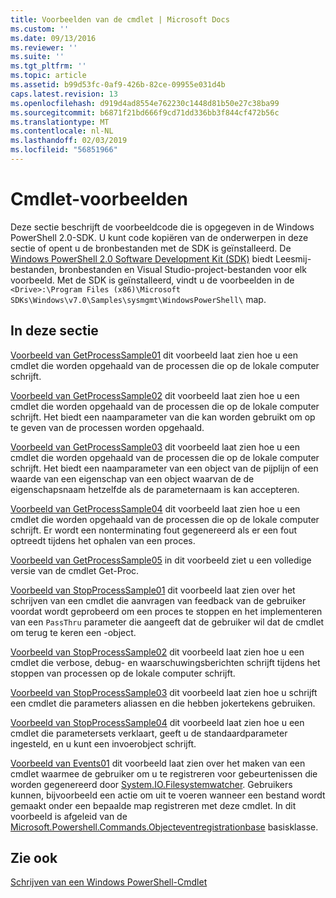 ```yaml
---
title: Voorbeelden van de cmdlet | Microsoft Docs
ms.custom: ''
ms.date: 09/13/2016
ms.reviewer: ''
ms.suite: ''
ms.tgt_pltfrm: ''
ms.topic: article
ms.assetid: b99d53fc-0af9-426b-82ce-09955e031d4b
caps.latest.revision: 13
ms.openlocfilehash: d919d4ad8554e762230c1448d81b50e27c38ba99
ms.sourcegitcommit: b6871f21bd666f9cd71dd336bb3f844cf472b56c
ms.translationtype: MT
ms.contentlocale: nl-NL
ms.lasthandoff: 02/03/2019
ms.locfileid: "56851966"
---
```

# <a name="cmdlet-samples"></a>Cmdlet-voorbeelden

Deze sectie beschrijft de voorbeeldcode die is opgegeven in de Windows PowerShell 2.0-SDK. U kunt code kopiëren van de onderwerpen in deze sectie of opent u de bronbestanden met de SDK is geïnstalleerd. De [Windows PowerShell 2.0 Software Development Kit (SDK)](https://www.microsoft.com/en-us/download/details.aspx?id=2560) biedt Leesmij-bestanden, bronbestanden en Visual Studio-project-bestanden voor elk voorbeeld. Met de SDK is geïnstalleerd, vindt u de voorbeelden in de `<Drive>:\Program Files (x86)\Microsoft SDKs\Windows\v7.0\Samples\sysmgmt\WindowsPowerShell\` map.

## <a name="in-this-section"></a>In deze sectie

[Voorbeeld van GetProcessSample01](./getprocesssample01-sample.md) dit voorbeeld laat zien hoe u een cmdlet die worden opgehaald van de processen die op de lokale computer schrijft.

[Voorbeeld van GetProcessSample02](./getprocesssample02-sample.md) dit voorbeeld laat zien hoe u een cmdlet die worden opgehaald van de processen die op de lokale computer schrijft. Het biedt een naamparameter van die kan worden gebruikt om op te geven van de processen worden opgehaald.

[Voorbeeld van GetProcessSample03](./getprocesssample03-sample.md) dit voorbeeld laat zien hoe u een cmdlet die worden opgehaald van de processen die op de lokale computer schrijft. Het biedt een naamparameter van een object van de pijplijn of een waarde van een eigenschap van een object waarvan de de eigenschapsnaam hetzelfde als de parameternaam is kan accepteren.

[Voorbeeld van GetProcessSample04](./getprocesssample04-sample.md) dit voorbeeld laat zien hoe u een cmdlet die worden opgehaald van de processen die op de lokale computer schrijft. Er wordt een nonterminating fout gegenereerd als er een fout optreedt tijdens het ophalen van een proces.

[Voorbeeld van GetProcessSample05](./getprocesssample05-sample.md) in dit voorbeeld ziet u een volledige versie van de cmdlet Get-Proc.

[Voorbeeld van StopProcessSample01](./stopprocesssample01-sample.md) dit voorbeeld laat zien over het schrijven van een cmdlet die aanvragen van feedback van de gebruiker voordat wordt geprobeerd om een proces te stoppen en het implementeren van een `PassThru` parameter die aangeeft dat de gebruiker wil dat de cmdlet om terug te keren een -object.

[Voorbeeld van StopProcessSample02](./stopprocesssample02-sample.md) dit voorbeeld laat zien hoe u een cmdlet die verbose, debug- en waarschuwingsberichten schrijft tijdens het stoppen van processen op de lokale computer schrijft.

[Voorbeeld van StopProcessSample03](./stopprocesssample03-sample.md) dit voorbeeld laat zien hoe u schrijft een cmdlet die parameters aliassen en die hebben jokertekens gebruiken.

[Voorbeeld van StopProcessSample04](./stopprocesssample04-sample.md) dit voorbeeld laat zien hoe u een cmdlet die parametersets verklaart, geeft u de standaardparameter ingesteld, en u kunt een invoerobject schrijft.

[Voorbeeld van Events01](./events01-sample.md) dit voorbeeld laat zien over het maken van een cmdlet waarmee de gebruiker om u te registreren voor gebeurtenissen die worden gegenereerd door [System.IO.Filesystemwatcher](/dotnet/api/System.IO.FileSystemWatcher). Gebruikers kunnen, bijvoorbeeld een actie om uit te voeren wanneer een bestand wordt gemaakt onder een bepaalde map registreren met deze cmdlet. In dit voorbeeld is afgeleid van de [Microsoft.Powershell.Commands.Objecteventregistrationbase](/dotnet/api/Microsoft.PowerShell.Commands.ObjectEventRegistrationBase) basisklasse.

## <a name="see-also"></a>Zie ook

[Schrijven van een Windows PowerShell-Cmdlet](./writing-a-windows-powershell-cmdlet.md)

